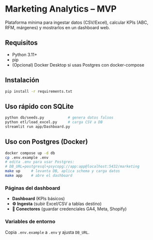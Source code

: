 # Marketing Analytics – MVP

Plataforma mínima para ingestar datos (CSV/Excel), calcular KPIs (ABC, RFM, márgenes) y mostrarlos en un dashboard web.

## Requisitos
- Python 3.11+
- pip
- (Opcional) Docker Desktop si usas Postgres con docker-compose

## Instalación
```bash
pip install -r requirements.txt
```

## Uso rápido con SQLite
```bash
python db/seeds.py           # genera datos falsos
python etl/load_excel.py     # carga CSV a DB
streamlit run app/Dashboard.py
```

## Uso con Postgres (Docker)
```bash
docker compose up -d db
cp .env.example .env
# edita .env para usar Postgres:
# DB_URL=postgresql+psycopg://app:app@localhost:5432/marketing
make up     # levanta DB, aplica schema y carga datos
make app    # abre el dashboard
```

### Páginas del dashboard
- **Dashboard** (KPIs básicos)
- **⚙️ Ingesta** (subir Excel/CSV a tablas destino)
- **🔌 Conectores** (guardar credenciales GA4, Meta, Shopify)

### Variables de entorno
Copia `.env.example` a `.env` y ajusta `DB_URL`.
